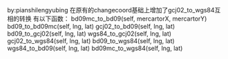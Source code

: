 by:pianshilengyubing
在原有的changecoord基础上增加了gcj02_to_wgs84互相的转换
有以下函数：
bd09mc_to_bd09(self, mercartorX, mercartorY)
bd09_to_bd09mc(self, lng, lat)
gcj02_to_bd09(self, lng, lat)
bd09_to_gcj02(self, lng, lat)
wgs84_to_gcj02(self, lng, lat)
gcj02_to_wgs84(self, lng, lat)
bd09_to_wgs84(self, lng, lat)
wgs84_to_bd09(self, lng, lat)
bd09mc_to_wgs84(self, lng, lat)



